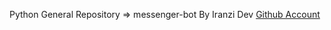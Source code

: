 Python General Repository => messenger-bot By Iranzi Dev <a href='https://github.com/Iranzithierry'>Github Account</a>